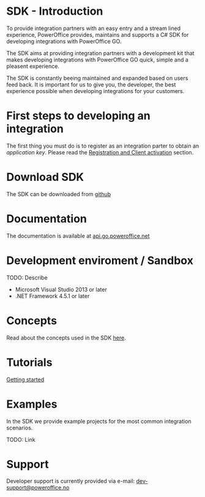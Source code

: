 SDK - Introduction
==================

To provide integration partners with an easy entry and a stream lined experience, PowerOffice provides, maintains and supports a C# SDK for developing integrations with PowerOffice GO.

The SDK aims at providing integration partners with a development kit that makes developing integrations with PowerOffice GO quick, simple and a pleasent experience.

The SDK is constantly beeing maintained and expanded based on users feed back. It is important for us to give you, the developer, the best experience possible when developing integrations for your customers.


# First steps to developing an integration

The first thing you must do is to register as an integration parter to obtain an *application key*. Please read the [Registration and Client activation](../Registration.md) section.

# Download SDK
The SDK can be downloaded from [github](http://github.com/PowerOffice/go-api)

# Documentation
The documentation is available at [api.go.poweroffice.net](http://api.go.poweroffice.net/documentation)

# Development enviroment / Sandbox

TODO: Describe

- Microsoft Visual Studio 2013 or later
- .NET Framework 4.5.1 or later

# Concepts
Read about the concepts used in the SDK [here](Concepts).

# Tutorials

[Getting started](Tutorials/GettingStarted.md)

# Examples

In the SDK we provide example projects for the most common integration scenarios.

TODO: Link

# Support

Developer support is currently provided via e-mail: [dev-support@poweroffice.no](mailto:dev-support@poweroffice.no)


